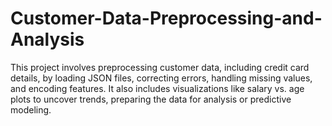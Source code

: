 # Customer-Data-Preprocessing-and-Analysis
This project involves preprocessing customer data, including credit card details, by loading JSON files, correcting errors, handling missing values, and encoding features. It also includes visualizations like salary vs. age plots to uncover trends, preparing the data for analysis or predictive modeling.
